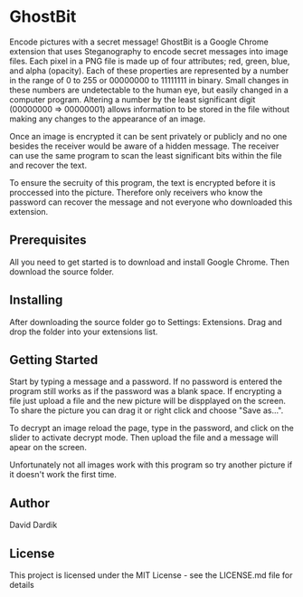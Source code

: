 # GhostBit
Encode pictures with a secret message! GhostBit is a Google Chrome extension that uses Steganography to encode secret messages into image files. Each pixel in a PNG file is made up of four attributes; red, green, blue, and alpha (opacity). Each of these properties are represented by a number in the range of 0 to 255 or 00000000 to 11111111 in binary. Small changes in these numbers are undetectable to the human eye, but easily changed in a computer program. Altering a number by the least significant digit (00000000 => 00000001) allows information to be stored in the file without making any changes to the appearance of an image.

Once an image is encrypted it can be sent privately or publicly and no one besides the receiver would be aware of a hidden message. The receiver can use the same program to scan the least significant bits within the file and recover the text.

To ensure the secruity of this program, the text is encrypted before it is proccessed into the picture. Therefore only receivers who know the password can recover the message and not everyone who downloaded this extension.


## Prerequisites
All you need to get started is to download and install Google Chrome. Then download the source folder.

## Installing
After downloading the source folder go to Settings: Extensions. Drag and drop the folder into your extensions list.

## Getting Started
Start by typing a message and a password. If no password is entered the program still works as if the password was a blank space.
If encrypting a file just upload a file and the new picture will be dispplayed on the screen. To share the picture you can drag it or right click and choose "Save as...".

To decrypt an image reload the page, type in the password, and click on the slider to activate decrypt mode. Then upload the file and a message will apear on the screen.

Unfortunately not all images work with this program so try another picture if it doesn't work the first time.

## Author

David Dardik

## License

This project is licensed under the MIT License - see the LICENSE.md file for details
